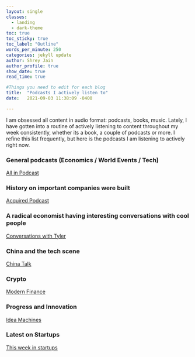 ```yaml
---
layout: single
classes:
  - landing
  - dark-theme
toc: true
toc_sticky: true
toc_label: "Outline"
words_per_minute: 250
categories: jekyll update
author: Shrey Jain
author_profile: true
show_date: true
read_time: true

#Things you need to edit for each blog
title:  "Podcasts I actively listen to"
date:   2021-09-03 11:38:09 -0400

---
```

<script type="text/javascript" src="http://cdn.mathjax.org/mathjax/latest/MathJax.js?config=default"></script>

I am obsessed all content in audio format: podcasts, books, music. Lately, I have gotten into a routine of actively listening to content throughout my week consistently, whether its a book, a couple of podcasts or more. I refine this list frequently, but here is the podcasts I am listening to actively right now. 

### General podcasts (Economics / World Events / Tech)
[All in Podcast](https://open.spotify.com/show/2IqXAVFR4e0Bmyjsdc8QzF?si=d8a719741e5c4529)

### History on important companies were built
[Acquired Podcast](https://open.spotify.com/show/7Fj0XEuUQLUqoMZQdsLXqp?si=5dc3737181b5457d)

### A radical economist having interesting conversations with cool people
[Conversations with Tyler](https://open.spotify.com/show/0Z1234tGXD2hVhjFrrhJ7g?si=c10adcdc526347ae)

### China and the tech scene
[China Talk](https://open.spotify.com/show/448WaJhgJGJKnQ3HCE2EBa?si=7337a900006f4aa1)

### Crypto
[Modern Finance](https://open.spotify.com/show/3z1kRnklGRHd5BkU9rAa2y?si=be205c63a3c74d9f)

### Progress and Innovation
[Idea Machines](https://open.spotify.com/show/34LW1AjCBrXWWOEaBKk2gp?si=3c01346919fb4128)

### Latest on Startups
[This week in startups](https://open.spotify.com/show/6ULQ0ewYf5zmsDgBchlkr9?si=9e066a7456aa44ab)
